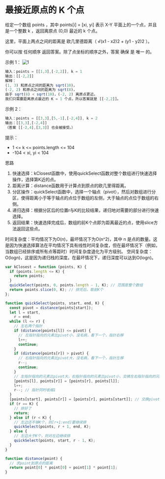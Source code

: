 # 最接近原点的 K 个点

给定一个数组 points ，其中 points[i] = [xi, yi] 表示 X-Y 平面上的一个点，并且是一个整数 k ，返回离原点 (0,0) 最近的 k 个点。

这里，平面上两点之间的距离是 欧几里德距离（ √(x1 - x2)2 + (y1 - y2)2 ）。

你可以按 任何顺序 返回答案。除了点坐标的顺序之外，答案 确保 是 唯一 的。

示例 1：
![1](https://assets.leetcode.com/uploads/2021/03/03/closestplane1.jpg)

```js
输入：points = [[1,3],[-2,2]], k = 1
输出：[[-2,2]]
解释：
(1, 3) 和原点之间的距离为 sqrt(10)，
(-2, 2) 和原点之间的距离为 sqrt(8)，
由于 sqrt(8) < sqrt(10)，(-2, 2) 离原点更近。
我们只需要距离原点最近的 K = 1 个点，所以答案就是 [[-2,2]]。
```

示例 2：

```js
输入：points = [[3,3],[5,-1],[-2,4]], k = 2
输出：[[3,3],[-2,4]]
（答案 [[-2,4],[3,3]] 也会被接受。）
```

提示：

- 1 <= k <= points.length <= 104
- -104 < xi, yi < 104

思路
1. 快速选择：kClosest函数中，使用quickSelect函数对整个数组进行快速选择操作，选择第K近的点。
2. 距离计算：distance函数用于计算点到原点的欧几里得距离。
3. 分区操作：quickSelect函数中，选择一个轴点（pivot），然后对数组进行分区，使得距离小于等于轴点的点位于数组的左侧，大于轴点的点位于数组的右侧。
4. 递归选择：根据分区后的位置r与K的比较结果，递归地对需要的部分进行快速选择。
5. 返回结果：快速选择完成后，数组的前K个点即为距离最近的点，使用slice方法返回这些点。

时间复杂度：平均情况下为O(n)，最坏情况下为O(n^2)，其中 n 是点的数量。这是因为快速选择算法在平均情况下具有线性时间复杂度，但在最坏情况下（例如，当数组已经排序或所有点等距时）时间复杂度退化为平方级别。
空间复杂度：O(logn)，这是因为递归栈的深度。在最坏情况下，递归深度可以达到O(logn)。

```js
var kClosest = function (points, K) {
  if (points.length <= K) {
    return points;
  }
  quickSelect(points, 0, points.length - 1, K); // 范围是整个数组
  return points.slice(0, K); // 排完后，取前K个
};

function quickSelect(points, start, end, K) {
  const pivot = distance(points[start]);
  let l = start,
    r = end;
  while (l <= r) {
    // 左右两个指针
    if (distance(points[l]) <= pivot) {
      // 左指针指向的元素比pivot小，没毛病，看下一个，指针右移
      l++;
      continue;
    }
    if (distance(points[r]) > pivot) {
      // 右指针指向的元素比pivot大，没毛病，看下一个，指针左移
      r--;
      continue;
    }
    // 左指针指向的元素比pivot大，右指针指向的元素比pivot小，交换左右指针指向的元素
    [points[l], points[r]] = [points[r], points[l]];
    l++;
    r--; // 指针同时收缩1
  }
  [points[start], points[r]] = [points[r], points[start]]; // 交换pivot元素和右指针指向的元素
  if (r == K) {
    // 排好了
    return;
  } else if (r < K) {
    // 左边还不够K个，则[r+1:end]要继续排
    quickSelect(points, r + 1, end, K);
  } else {
    // 左边大于K个，则对左边继续排
    quickSelect(points, start, r - 1, K);
  }
}

function distance(point) {
  // 求point到原点的距离
  return point[0] * point[0] + point[1] * point[1];
}
```
